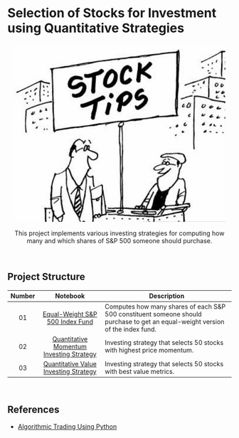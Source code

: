 # Selection of Stocks for Investment using Quantitative Strategies

<p align="center">
  <img src="images/main.jpg" alt="Logo" height="400">

  <p align="center">
    This project implements various investing strategies for computing how many and which shares of S&P 500 someone should purchase.
  </p>
</p>

<br/>

## Project Structure

| Number |                                                                                 Notebook                                                                                 | Description                                                                                                                    |
| :----: | :----------------------------------------------------------------------------------------------------------------------------------------------------------------------: | ------------------------------------------------------------------------------------------------------------------------------ |
|   01   |         [Equal-Weight S&P 500 Index Fund ](https://github.com/SaudIqbal-IITM/stocks-selection-quantitative/blob/main/notebooks/001_equal_weight_S%26P_500.ipynb)         | Computes how many shares of each S&P 500 constituent someone should purchase to get an equal-weight version of the index fund. |
|   02   | [Quantitative Momentum Investing Strategy](https://github.com/SaudIqbal-IITM/stocks-selection-quantitative/blob/main/notebooks/002_quantitative_momentum_strategy.ipynb) | Investing strategy that selects 50 stocks with highest price momentum.                                                         |
|   03   |    [Quantitative Value Investing Strategy](https://github.com/SaudIqbal-IITM/stocks-selection-quantitative/blob/main/notebooks/003_quantitative_value_strategy.ipynb)    | Investing strategy that selects 50 stocks with best value metrics.                                                             |

<br/>

## References

- [Algorithmic Trading Using Python](https://www.youtube.com/watch?v=xfzGZB4HhEE)
